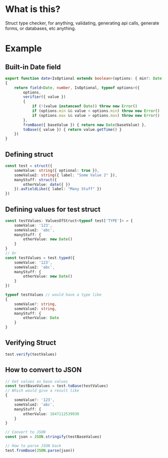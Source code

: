 # What is this?
Struct type checker, for anything, validating, generating api calls, generate forms, or databases, etc anything.

# Example

## Built-in Date field
```ts
export function date<IsOptional extends boolean>(options: { min?: Date, max?: Date } & DefaultFieldOptions<IsOptional>)
{
    return field<Date, number, IsOptional, typeof options>({
        options,
        verifier({ value })
        {
            if (!(value instanceof Date)) throw new Error()
            if (options.min && value < options.min) throw new Error()
            if (options.max && value > options.max) throw new Error()
        },
        fromBase({ baseValue }) { return new Date(baseValue) },
        toBase({ value }) { return value.getTime() }
    })
}
```

## Defining struct
```ts
const test = struct({
    someValue: string({ optional: true }),
    someValue2: string({ label: "Some Value 2" }),
    manyStuff: struct({
        otherValue: date({ })
    }).asFieldLike({ label: "Many Stuff" })
})
```

## Defining values for test struct
```ts
const testValues: ValuesOfStruct<typeof test['TYPE']> = {
    someValue: '123',
    someValue2: 'abc',
    manyStuff: {
        otherValue: new Date()
    }
}
// Or 
const testValues = test.typed({
    someValue: '123',
    someValue2: 'abc',
    manyStuff: {
        otherValue: new Date()
    }
})
```
```ts
typeof testValues // would have a type like
{
    someValue?: string,
    someValue2: string,
    manyStuff: {
        otherValue: Date
    }
}
```

## Verifying Struct
```ts
test.verify(testValues)
```

## How to convert to JSON
```ts
// Get values as base values
const testBaseValues = test.toBase(testValues)
// Which would give a result like
{
    someValue?: '123',
    someValue2: 'abc',
    manyStuff: {
        otherValue: 1647112539930
    }
}

// Convert to JSON
const json = JSON.stringify(testBaseValues)

// How to parse JSON back
test.fromBase(JSON.parse(json))
```
